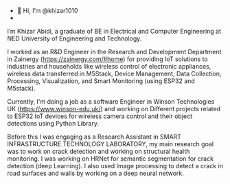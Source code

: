 - 👋 Hi, I’m @khizar1010
-
I’m Khizar Abidi, a graduate of BE in Electrical and Computer Engineering at NED University of Engineering and Technology.

 

I worked as an R&D Engineer in the Research and Development Department in Zainergy (https://zainergy.com/#home) for providing IoT solutions to industries
and households like wireless control of electronic appliances, wireless data transferred in M5Stack, Device Management, Data Collection, Processing, Visualization,
and Smart Monitoring (using ESP32 and M5stack).

 

Currently, I'm doing a job as a software Engineer in Winson Technologies UK (https://www.winson-edu.uk/) and working on Different projects related to ESP32 IoT devices
for wireless camera control and their object detections using Python Library.

 

Before this I was engaging as a Research Assistant in SMART INFRASTRUCTURE TECHNOLOGY LABORATORY,  my main research goal was to work on crack detection and working
on structural health monitoring. I was working on HRNet for semantic segmentation for crack detection (deep Learning). I also used Image processing to detect a crack
in road surfaces and walls by working on a deep neural network.
